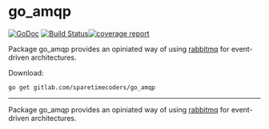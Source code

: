 # go_amqp
[![GoDoc](https://godoc.org/gitlab.com/sparetimecoders/go_amqp?status.svg)](https://godoc.org/gitlab.com/sparetimecoders/go_amqp) [![Build Status](https://gitlab.com/sparetimecoders/go_amqp/badges/master/pipeline.svg)](https://gitlab.com/sparetimecoders/go_amqp/commits/master)[![coverage report](https://gitlab.com/sparetimecoders/go_amqp/badges/master/coverage.svg)](https://gitlab.com/sparetimecoders/go_amqp/commits/master)

Package go_amqp provides an opiniated way of using [rabbitmq](https://www.rabbitmq.com/) for event-driven architectures.

Download:
```shell
go get gitlab.com/sparetimecoders/go_amqp
```

* * *
Package go_amqp provides an opiniated way of using [rabbitmq](https://www.rabbitmq.com/) for event-driven architectures.



